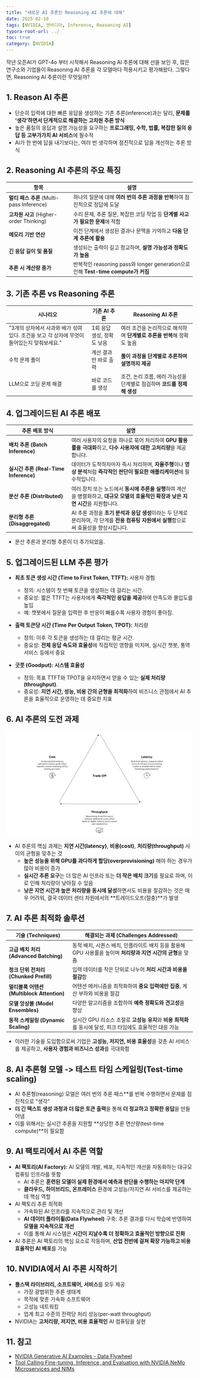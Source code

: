 ```yaml
---
title: "새로운 AI 추론인 Reasoning AI 추론에 대해"
date: 2025-02-10
tags: [NVIDIA, 엔비디아, Inference, Reasoning AI]
typora-root-url: ../
toc: true
category: [NVIDIA]
---
```




작년 오픈AI가 GPT-4o 부터 시작해서 Reasoning AI 추론에 대해 선을 보인 후, 많은 연구소와 기업들이 Reasoning AI 추론을 각 모델마다 적용시키고 평가해왔다. 그렇다면, Reasoning AI 추론이란 무엇일까? 



## 1. Reason AI 추론

* 단순히 입력에 대한 빠른 응답을 생성하는 기존 추론(inference)과는 달리,  **문제를 ‘생각’하면서 단계적으로 해결하는 고차원 추론 방식**
* 높은 품질의 응답과 설명 가능성을 요구하는 **프로그래밍, 수학, 법률, 복잡한 질의 응답 등 고부가가치 AI 서비스**에 필수적
* AI가 한 번에 답을 내기보다는, 여러 번 생각하며 점진적으로 답을 개선하는 추론 방식



## 2. Reasoning AI 추론의 주요 특징

| 항목                                      | 설명                                                         |
| ----------------------------------------- | ------------------------------------------------------------ |
| **멀티 패스 추론** (Multi-pass Inference) | 하나의 질문에 대해 **여러 번의 추론 과정을 반복**하여 점진적으로 정답에 도달 |
| **고차원 사고** (Higher-order Thinking)   | 수리 문제, 추론 질문, 복잡한 코딩 작업 등 **단계별 사고가 필요한 문제**에 적합 |
| **메모리 기반 연산**                      | 이전 단계에서 생성된 결과나 문맥을 기억하고 **다음 단계 추론에 활용** |
| **긴 응답 길이 및 품질**                  | 생성되는 출력이 길고 정교하며, **설명 가능성과 정확도가 높음** |
| **추론 시 계산량 증가**                   | 반복적인 reasoning pass와 longer generation으로 인해 **Test-time compute가 커짐** |



## 3. 기존 추론 vs Reasoning 추론

| 시나리오                                                     | 기존 AI 추론               | Reasoning AI 추론                                            |
| ------------------------------------------------------------ | -------------------------- | ------------------------------------------------------------ |
| "3개의 상자에서 사과와 배가 섞여 있다. 조건을 보고 각 상자에 무엇이 들어있는지 맞춰보세요." | 1회 응답 생성, 정확도 낮음 | 여러 조건을 논리적으로 해석하며 **단계별로 추론을 반복**해 정확도 높음 |
| 수학 문제 풀이                                               | 계산 결과만 바로 출력      | **풀이 과정을 단계별로 추론하며 설명까지 제공**              |
| LLM으로 코딩 문제 해결                                       | 바로 코드를 생성           | 조건, 논리 흐름, 에러 가능성을 단계별로 점검하며 **코드를 정제해 생성** |



## 4. 업그레이드된 AI 추론 배포

| **추론 배포 방식**                    | **설명**                                                     |
| ------------------------------------- | ------------------------------------------------------------ |
| **배치 추론 (Batch Inference)**       | 여러 사용자의 요청을 하나로 묶어 처리하여 **GPU 활용률을 극대화**하고, **다수 사용자에 대한 고처리량**을 제공합니다. |
| **실시간 추론 (Real-Time Inference)** | 데이터가 도착하자마자 즉시 처리하며, **자율주행**이나 **영상 분석**처럼 **즉각적인 판단이 필요한 애플리케이션**에 필수적입니다. |
| **분산 추론 (Distributed)**           | 여러 장치 또는 노드에서 **동시에 추론을 실행**하여 계산을 병렬화하고, **대규모 모델의 효율적인 확장과 낮은 지연 시간**을 지원합니다. |
| **분리형 추론 (Disaggregated)**       | AI 추론 과정을 **초기 분석과 응답 생성**이라는 두 단계로 분리하여, 각 단계를 **전용 컴퓨팅 자원에서 실행**함으로써 효율성을 향상시킵니다. |

* 분산 추론과 분리형 추론이 더 추가되었음.



## 5. 업그레이드된 LLM 추론 평가

* **최초 토큰 생성 시간 (Time to First Token, TTFT):** 사용자 경험
  * 정의: 시스템이 첫 번째 토큰을 생성하는 데 걸리는 시간.
  * 중요성: 짧은 TTFT는 사용자에게 **즉각적인 응답을 제공**하여 만족도와 몰입도를 높임
  * 예: 챗봇에서 질문을 입력한 후 반응이 빠를수록 사용자 경험이 좋아짐.

* **출력 토큰당 시간 (Time Per Output Token, TPOT):** 처리량
  * 정의: 이후 각 토큰을 생성하는 데 걸리는 평균 시간.
  * 중요성: **전체 응답 속도와 효율성**에 직접적인 영향을 미치며, 실시간 챗봇, 통역 서비스 등에서 중요
* **굿풋 (Goodput): 시스템 효율성**
  * 정의: 목표 TTFT와 TPOT을 유지하면서 얻을 수 있는 **실제 처리량(throughput)**.
  * 중요성: **지연 시간, 성능, 비용 간의 균형을 최적화**하여 비즈니스 관점에서 AI 추론을 효율적으로 운영하는 데 중요한 지표



## 6. AI 추론의 도전 과제

![그림 - AI 추론의 도전과제](/../images/2025-02/trade-off-ari.jpeg)

* AI 추론의 핵심 과제는 **지연 시간(latency)**, **비용(cost)**, **처리량(throughput)** 사이의 균형을 맞추는 것
  * **높은 성능을 위해 GPU를 과다하게 할당(overprovisioning)** 해야 하는 경우가 많아 비용이 증가
  * **실시간 추론 요구**는 더 많은 AI 인프라 또는 **더 작은 배치 크기**를 필요로 하며, 이로 인해 처리량이 낮아질 수 있음
  * **낮은 지연 시간과 높은 처리량을 동시에 달성**하면서도 비용을 절감하는 것은 매우 어려워, 결국 데이터 센터 차원에서의 **트레이드오프(절충)**가 발생



## 7. AI 추론 최적화 솔루션

| **기술 (Techniques)**                      | **해결되는 과제 (Challenges Addressed)**                     |
| ------------------------------------------ | ------------------------------------------------------------ |
| **고급 배치 처리 (Advanced Batching)**     | 동적 배치, 시퀀스 배치, 인플라이트 배치 등을 활용해 GPU 사용률을 높이며 **처리량과 지연 시간의 균형**을 맞춤 |
| **청크 단위 전처리 (Chunked Prefill)**     | 입력 데이터를 작은 단위로 나누어 **처리 시간과 비용을 절감**함 |
| **멀티블록 어텐션 (Multiblock Attention)** | 어텐션 메커니즘을 최적화하여 **중요 입력에만 집중**, 계산 부하와 비용을 절감 |
| **모델 앙상블 (Model Ensembles)**          | 다양한 알고리즘을 조합하여 **예측 정확도와 견고성**을 향상   |
| **동적 스케일링 (Dynamic Scaling)**        | 실시간 GPU 리소스 조절로 **고성능 유지**와 **비용 최적화**를 동시에 달성, 피크 타임에도 효율적인 대응 가능 |

* 이러한 기술을 도입함으로써 기업은 **고성능, 저지연, 비용 효율성**을 갖춘 AI 서비스를 제공하고, **사용자 경험과 비즈니스 성과**를 극대화함



## 8.  AI 추론형 모델 -> **테스트 타임 스케일링(Test-time scaling)** 

* AI 추론형(reasoning) 모델은 여러 번의 추론 패스**를 반복 수행하면서 문제를 점진적으로 “생각”
* **더 긴 텍스트 생성 과정과 더 많은 토큰 출력**을 통해 **더 정교하고 정확한 응답**을 만들어냄
* 이를 위해서는 실시간 추론을 지원할 **상당한 추론 연산량(test-time compute)**이 필요함



## 9.  AI 팩토리에서 AI 추론 역할 

* **AI 팩토리(AI Factory):** AI 모델의 개발, 배포, 지속적인 개선을 자동화하는 대규모 컴퓨팅 인프라를 뜻함
  * AI 추론은 **훈련된 모델이 실제 환경에서 예측과 판단을 수행하는 마지막 단계**
  * **클라우드, 하이브리드, 온프레미스** 환경에 고성능/저지연 AI 서비스를 제공하는 데 핵심 역할
* AI 팩토리 추론 최적화
  * 가속화된 AI 인프라를 지속적으로 관리 및 개선
  * **AI 데이터 플라이휠(Data Flywheel)** 구축: 추론 결과를 다시 학습에 반영하여 **모델을 지속적으로 개선**
  * 이를 통해 AI 시스템은 **시간이 지날수록 더 정확하고 효율적인 방향으로 진화**
* AI 추론은 AI 팩토리의 핵심 요소로 작동하며, **산업 전반에 걸쳐 확장 가능하고 비용 효율적인 AI 배포**를 가능



## 10.  NVIDIA에서 AI 추론 시작하기 

* **풀스택 라이브러리, 소프트웨어, 서비스**를 모두 제공
  * 가장 광범위한 추론 생태계
  * 목적에 맞춘 가속화 소프트웨어
  * 고성능 네트워킹
  * 업계 최고 수준의 전력당 처리 성능(per-watt throughput)
* NVIDIA는 **고처리량, 저지연, 비용 효율적인** AI 컴퓨팅을 실현



## 11.  참고 

* [NVIDIA Generative AI Examples - Data Flywheel](https://github.com/NVIDIA/GenerativeAIExamples#data-flywheel)
* [Tool Calling Fine-tuning, Inference, and Evaluation with NVIDIA NeMo Microservices and NIMs](https://github.com/NVIDIA/GenerativeAIExamples/blob/main/nemo/data-flywheel/tool-calling)


